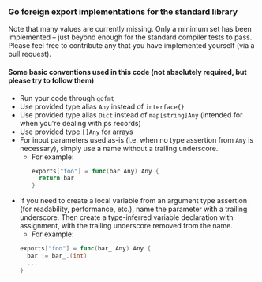 ### Go foreign export implementations for the standard library

Note that many values are currently missing. Only a minimum set has been implemented – just beyond enough for the standard compiler tests to pass. Please feel free to contribute any that you have implemented yourself (via a pull request).

#### Some basic conventions used in this code (not absolutely required, but please try to follow them)
* Run your code through `gofmt`
* Use provided type alias `Any` instead of `interface{}`
* Use provided type alias `Dict` instead of `map[string]Any` (intended for when you're dealing with ps records)
* Use provided type `[]Any` for arrays
* For input parameters used as-is (i.e. when no type assertion from `Any` is necessary), simply use a name without a trailing underscore.
  * For example:
    ```go
    exports["foo"] = func(bar Any) Any {
      return bar
    }
    ```
* If you need to create a local variable from an argument type assertion (for readability, performance, etc.), name the parameter with a trailing underscore. Then create a type-inferred variable declaration with assignment, with the trailing underscore removed from the name.
  * For example:
  ```go
  exports["foo"] = func(bar_ Any) Any {
    bar := bar_.(int)
    ...
  }
